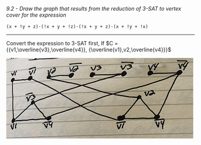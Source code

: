 *9.2 - Draw the graph that results from the reduction of 3-SAT to vertex cover for the expression*
```
(x + !y + z)·(!x + y + !z)·(!x + y + z)·(x + !y + !x)
```
***
Convert the expression to 3-SAT first, If $C = {{v1,\overline{v3},\overline{v4}}, {\overline{v1},v2,\overline{v4}}}$

![graph](https://github.com/jonathantorres/bookshelf/blob/master/adm/ch9/img/9-2.jpg)
